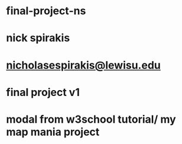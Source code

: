 # final-project-ns
# nick spirakis
# nicholasespirakis@lewisu.edu
# final project v1
# modal from w3school tutorial/ my map mania project